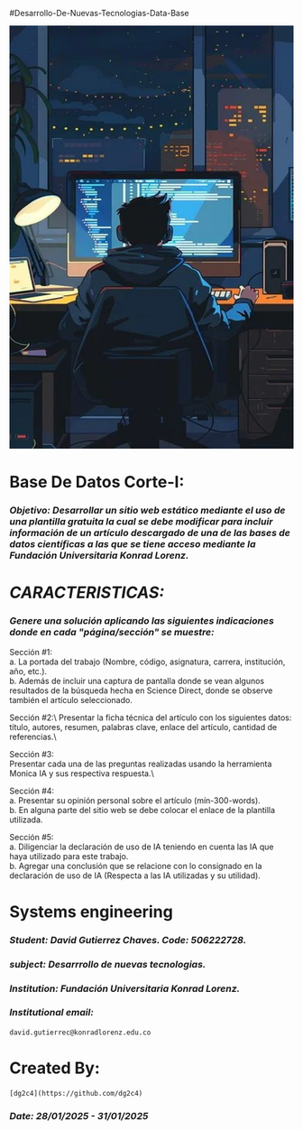 #Desarrollo-De-Nuevas-Tecnologias-Data-Base
<p align="center">
  <img width="600" height="750" src="Assets/Developer programmer-Программист-разработчик.jpeg" alt="Desarrollo-De-Nuevas-Tecnologias-Data-Base">
</p>

# Base De Datos Corte-I:
### *Objetivo: Desarrollar un sitio web estático mediante el uso de una plantilla gratuita la cual se debe modificar para incluir información de un artículo descargado de una de las bases de datos científicas a las que se tiene acceso mediante la Fundación Universitaria Konrad Lorenz.*

# *CARACTERISTICAS:*
### *Genere una solución aplicando las siguientes indicaciones donde en cada "página/sección" se muestre:*
Sección #1:\
a. La portada del trabajo (Nombre, código, asignatura, carrera, institución, año, etc.).\
b. Además de incluir una captura de pantalla donde se vean algunos resultados de la búsqueda hecha en Science Direct, donde se observe también el artículo seleccionado.

Sección #2:\ 
Presentar la ficha técnica del artículo con los siguientes datos: título, autores, resumen, palabras clave, enlace del artículo, cantidad de referencias.\

Sección #3:\
Presentar cada una de las preguntas realizadas usando la herramienta Monica IA y sus respectiva respuesta.\

Sección #4:\
a. Presentar su opinión personal sobre el artículo (mín-300-words).\
b. En alguna parte del sitio web se debe colocar el enlace de la plantilla utilizada.

Sección #5:\
a. Diligenciar la declaración de uso de IA teniendo en cuenta las IA que haya utilizado para este trabajo.\
b. Agregar una conclusión que se relacione con lo consignado en la declaración de uso de IA (Respecta a las IA utilizadas y su utilidad).

# Systems engineering
### *Student: David Gutierrez Chaves. Code: 506222728.* 
### *subject: Desarrrollo de nuevas tecnologias.*
### *Institution: Fundación Universitaria Konrad Lorenz.*

### *Institutional email:* 
    david.gutierrec@konradlorenz.edu.co  

# Created By:
    [dg2c4](https://github.com/dg2c4)

### *Date: 28/01/2025 - 31/01/2025*
